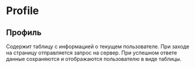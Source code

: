 # Profile
## Профиль

Содержит таблицу с информацией о текущем пользователе. При заходе на страницу отправляется запрос на сервер. При успешном ответе данные сохраняются и отображаются пользователю в виде таблицы.
